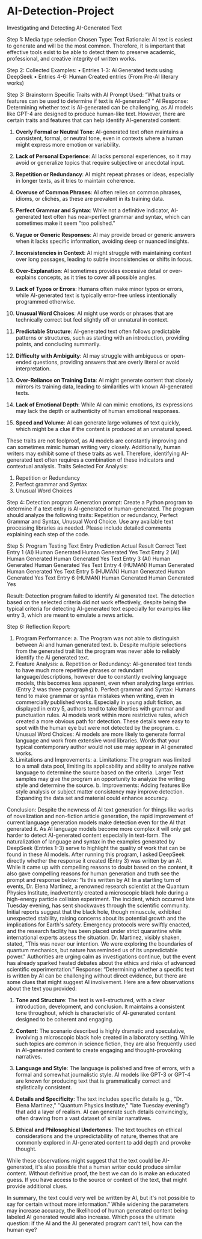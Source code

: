 # AI-Detection-Project
Investigating and Detecting AI-Generated Text

Step 1: Media type selection
Chosen Type: Text
Rationale: AI text is easiest to generate and will be the most common. Therefore, it is important that effective tools exist to be able to detect them to preserve academic, professional, and creative integrity of written works. 

Step 2: Collected Examples:
•	Entries 1-3: Ai Generated texts using DeepSeek
•	Entries 4-6: Human Created entries (From Pre-AI literary works)

Step 3: Brainstorm Specific Traits with AI
Prompt Used: “What traits or features can be used to determine if text is AI-generated? “
AI Response:
Determining whether text is AI-generated can be challenging, as AI models like GPT-4 are designed to produce human-like text. However, there are certain traits and features that can help identify AI-generated content:

1. **Overly Formal or Neutral Tone**: AI-generated text often maintains a consistent, formal, or neutral tone, even in contexts where a human might express more emotion or variability.

2. **Lack of Personal Experience**: AI lacks personal experiences, so it may avoid or generalize topics that require subjective or anecdotal input.

3. **Repetition or Redundancy**: AI might repeat phrases or ideas, especially in longer texts, as it tries to maintain coherence.

4. **Overuse of Common Phrases**: AI often relies on common phrases, idioms, or clichés, as these are prevalent in its training data.

5. **Perfect Grammar and Syntax**: While not a definitive indicator, AI-generated text often has near-perfect grammar and syntax, which can sometimes make it seem "too polished."

6. **Vague or Generic Responses**: AI may provide broad or generic answers when it lacks specific information, avoiding deep or nuanced insights.

7. **Inconsistencies in Context**: AI might struggle with maintaining context over long passages, leading to subtle inconsistencies or shifts in focus.

8. **Over-Explanation**: AI sometimes provides excessive detail or over-explains concepts, as it tries to cover all possible angles.

9. **Lack of Typos or Errors**: Humans often make minor typos or errors, while AI-generated text is typically error-free unless intentionally programmed otherwise.

10. **Unusual Word Choices**: AI might use words or phrases that are technically correct but feel slightly off or unnatural in context.

11. **Predictable Structure**: AI-generated text often follows predictable patterns or structures, such as starting with an introduction, providing points, and concluding summarily.

12. **Difficulty with Ambiguity**: AI may struggle with ambiguous or open-ended questions, providing answers that are overly literal or avoid interpretation.

13. **Over-Reliance on Training Data**: AI might generate content that closely mirrors its training data, leading to similarities with known AI-generated texts.

14. **Lack of Emotional Depth**: While AI can mimic emotions, its expressions may lack the depth or authenticity of human emotional responses.

15. **Speed and Volume**: AI can generate large volumes of text quickly, which might be a clue if the content is produced at an unnatural speed.

These traits are not foolproof, as AI models are constantly improving and can sometimes mimic human writing very closely. Additionally, human writers may exhibit some of these traits as well. Therefore, identifying AI-generated text often requires a combination of these indicators and contextual analysis.
Traits Selected For Analysis:
1.	Repetition or Redundancy
2.	Perfect grammar and Syntax
3.	Unusual Word Choices

Step 4: Detection program Generation prompt: 
Create a Python program to determine if a text entry is AI-generated or human-generated. The program should analyze the following traits: Repetition or redundancy, Perfect Grammar and Syntax, Unusual Word Choice. Use any available text processing libraries as needed. Please include detailed comments explaining each step of the code.

Step 5: Program Testing
Text Entry	Prediction	Actual Result	Correct
Text Entry 1 (AI)	Human Generated	Human Generated	Yes
Text Entry 2 (AI)	Human Generated	Human Generated	Yes
Text Entry 3 (AI)	Human Generated	Human Generated	Yes
Text Entry 4 (HUMAN)	Human Generated	Human Generated	Yes
Text Entry 5 (HUMAN)	Human Generated	Human Generated	Yes
Text Entry 6 (HUMAN)	Human Generated	Human Generated	Yes

Result: Detection program failed to identify Ai generated text. The detection based on the selected criteria did not work effectively, despite being the typical criteria for detecting AI-generated text especially for examples like entry 3, which are meant to emulate a news article. 

Step 6: Reflection Report: 
1.	Program Performance: 
a.	The Program was not able to distinguish between Ai and human generated text.
b.	Despite multiple selections from the generated trait list the program was never able to reliably identify the Ai generated text.
2.	Feature Analysis: 
a.	Repetition or Redundancy: AI-generated text tends to have much more repetitive phrases or redundant language/descriptions, however due to constantly evolving language models, this becomes less apparent, even when analyzing large entries. (Entry 2 was three paragraphs)
b.	Perfect grammar and Syntax: Humans tend to make grammar or syntax mistakes when writing, even in commercially published works. Especially in young adult fiction, as displayed in entry 5, authors tend to take liberties with grammar and punctuation rules. Ai models work within more restrictive rules, which created a more obvious path for detection. These details were easy to spot with the human eye but were not detected by the program.
c.	Unusual Word Choices: Ai models are more likely to generate formal language and work from extensive word libraries. Words that your typical contemporary author would not use may appear in AI generated works.
3.	Limitations and Improvements: 
a.	Limitations: The program was limited to a small data pool, limiting its applicability and ability to analyze native language to determine the source based on the criteria. Larger Text samples may give the program an opportunity to analyze the writing style and determine the source. 
b.	Improvements: Adding features like style analysis or subject matter consistency may improve detection. Expanding the data set and material could enhance accuracy.

Conclusion: Despite the newness of AI text generation for things like works of novelization and non-fiction article generation, the rapid improvement of current language generation models make detection even for the AI that generated it. As AI language models become more complex it will only get harder to detect AI-generated content especially in text-form. The naturalization of language and syntax in the examples generated by DeepSeek (Entries 1-3) serve to highlight the quality of work that can be found in these AI models. After running this program, I asked DeepSeek directly whether the response it created (Entry 3)  was written by an AI. While it came up with compelling reasons to doubt based on the content, it also gave compelling reasons for human generation and truth see the prompt and response below: 
“Is this written by AI: In a startling turn of events, Dr. Elena Martinez, a renowned research scientist at the Quantum Physics Institute, inadvertently created a microscopic black hole during a high-energy particle collision experiment. The incident, which occurred late Tuesday evening, has sent shockwaves through the scientific community. Initial reports suggest that the black hole, though minuscule, exhibited unexpected stability, raising concerns about its potential growth and the implications for Earth's safety. Emergency protocols were swiftly enacted, and the research facility has been placed under strict quarantine while international experts assess the situation. Dr. Martinez, visibly shaken, stated, "This was never our intention. We were exploring the boundaries of quantum mechanics, but nature has reminded us of its unpredictable power." Authorities are urging calm as investigations continue, but the event has already sparked heated debates about the ethics and risks of advanced scientific experimentation.”
Response: 
“Determining whether a specific text is written by AI can be challenging without direct evidence, but there are some clues that might suggest AI involvement. Here are a few observations about the text you provided:

1. **Tone and Structure**: The text is well-structured, with a clear introduction, development, and conclusion. It maintains a consistent tone throughout, which is characteristic of AI-generated content designed to be coherent and engaging.

2. **Content**: The scenario described is highly dramatic and speculative, involving a microscopic black hole created in a laboratory setting. While such topics are common in science fiction, they are also frequently used in AI-generated content to create engaging and thought-provoking narratives.

3. **Language and Style**: The language is polished and free of errors, with a formal and somewhat journalistic style. AI models like GPT-3 or GPT-4 are known for producing text that is grammatically correct and stylistically consistent.

4. **Details and Specificity**: The text includes specific details (e.g., "Dr. Elena Martinez," "Quantum Physics Institute," "late Tuesday evening") that add a layer of realism. AI can generate such details convincingly, often drawing from a vast dataset of similar narratives.

5. **Ethical and Philosophical Undertones**: The text touches on ethical considerations and the unpredictability of nature, themes that are commonly explored in AI-generated content to add depth and provoke thought.

While these observations might suggest that the text could be AI-generated, it's also possible that a human writer could produce similar content. Without definitive proof, the best we can do is make an educated guess. If you have access to the source or context of the text, that might provide additional clues.

In summary, the text could very well be written by AI, but it's not possible to say for certain without more information.”
While widening the parameters may  increase accuracy, the likelihood of human generated content being labeled AI generated would also increase. Which poses the ultimate question: if the AI and the AI generated program can’t tell, how can the human eye?

